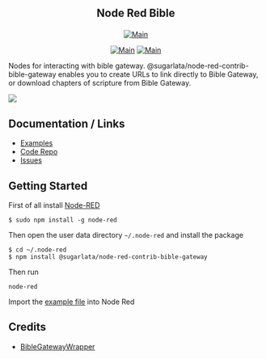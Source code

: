 ## <p align="center">Node Red Bible</p>
<p align="center"><a target="_blank" rel="noopener noreferrer" href="https://www.npmjs.com/package/@sugarlata/node-red-contrib-bible-gateway"><img src="https://img.shields.io/npm/v/@sugarlata/node-red-contrib-bible-gateway.svg" alt="Main" style="max-width: 100%;"></a></p>

<p align="center">
<a target="_blank" rel="noopener noreferrer" href="https://github.com/sugarlata/node-red-contrib-bible-gateway/tree/main"><img src="https://github.com/sugarlata/node-red-contrib-bible-gateway/actions/workflows/main-test.yml/badge.svg?branch=main" alt="Main" style="max-width: 100%;"></a>
<a target="_blank" rel="noopener noreferrer" href="https://github.com/sugarlata/node-red-contrib-bible-gateway/tree/develop"><img src="https://github.com/sugarlata/node-red-contrib-bible-gateway/actions/workflows/develop-test.yml/badge.svg?branch=develop" alt="Main" style="max-width: 100%;"></a>
</p>

Nodes for interacting with bible gateway. @sugarlata/node-red-contrib-bible-gateway enables you to create URLs to link directly to Bible Gateway, or download chapters of scripture from Bible Gateway.

<a target="blank" href="https://paypal.me/sugarlata"><img src="https://img.shields.io/badge/Donate-PayPal-blue.svg"/></a>


## Documentation / Links

- [Examples](https://github.com/sugarlata/node-red-contrib-bible-gateway/tree/main/examples)
- [Code Repo](https://github.com/sugarlata/node-red-contrib-bible-gateway)
- [Issues](https://github.com/sugarlata/node-red-contrib-bible-gateway/issues)

## Getting Started

First of all install [Node-RED](http://nodered.org/docs/getting-started/installation)

```
$ sudo npm install -g node-red
```

Then open  the user data directory  `~/.node-red`  and install the package

```
$ cd ~/.node-red
$ npm install @sugarlata/node-red-contrib-bible-gateway
```

Then run

```
node-red
```

Import the [example file](https://github.com/sugarlata/node-red-contrib-bible-gateway/blob/main/examples/examples.json) into Node Red

## Credits

- [BibleGatewayWrapper](https://github.com/azumbro/BibleGatewayWrapper)